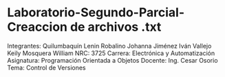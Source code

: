 # Laboratorio-Segundo-Parcial- Creaccion de archivos .txt

Integrantes: Quilumbaquín Lenin
             Robalino Johanna
             Jiménez Iván
             Vallejo Keily
             Mosquera William 
NRC: 3725
Carrera: Electrónica y Automatización
Asignatura: Programación Orientada a Objetos 
Docente: Ing. Cesar Osorio
Tema: Control de Versiones
